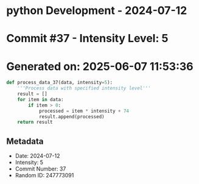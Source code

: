 ﻿# python Development - 2024-07-12
# Commit #37 - Intensity Level: 5
# Generated on: 2025-06-07 11:53:36
```python
def process_data_37(data, intensity=5):
    '''Process data with specified intensity level'''
    result = []
    for item in data:
        if item > 0:
            processed = item * intensity + 74
            result.append(processed)
    return result
```
## Metadata
- Date: 2024-07-12
- Intensity: 5
- Commit Number: 37
- Random ID: 247773091
